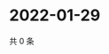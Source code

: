 # 2022-01-29

共 0 条

<!-- BEGIN WEIBO -->
<!-- 最后更新时间 Sat Jan 29 2022 00:21:10 GMT+0800 (China Standard Time) -->

<!-- END WEIBO -->
